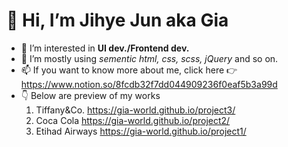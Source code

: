 
# 👋 Hi, I’m Jihye Jun aka Gia
- 👀 I’m interested in **UI dev./Frontend dev.**
- 🌱 I’m mostly using *sementic html, css, scss, jQuery* and so on.
- 📫 If you want to know more about me, click here 👉 https://www.notion.so/8fcdb32f7dd044909236f0eaf5b3a99d
- 👇 Below are preview of my works 
    1. Tiffany&Co. https://gia-world.github.io/project3/
    2. Coca Cola https://gia-world.github.io/project2/
    3. Etihad Airways https://gia-world.github.io/project1/
    
    
<!---
gia-world/gia-world is a ✨ special ✨ repository because its `README.md` (this file) appears on your GitHub profile.
You can click the Preview link to take a look at your changes.
--->



